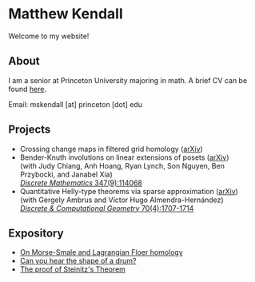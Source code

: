 # Matthew Kendall

Welcome to my website!

## About
I am a senior at Princeton University majoring in math.
A brief CV can be found <a href="/assets/CV-short-jun24.pdf" target="_blank">here</a>.

Email: mskendall [at] princeton [dot] edu

## Projects
- Crossing change maps in filtered grid homology (<a href="https://arxiv.org/abs/2303.04227">arXiv</a>) <br>
- Bender-Knuth involutions on linear extensions of posets (<a href="https://arxiv.org/abs/2302.12425">arXiv</a>) <br> (with Judy Chiang, Anh Hoang, Ryan Lynch, Son Nguyen, Ben Przybocki, and Janabel Xia) <br> <a href="https://www.sciencedirect.com/science/article/pii/S0012365X24001997">*Discrete Mathematics* 347(9):114068</a>
- Quantitative Helly-type theorems via sparse approximation (<a href="https://arxiv.org/abs/2108.05745">arXiv</a>) <br> (with Gergely Ambrus and Víctor Hugo Almendra-Hernández)  <br> <a href="https://link.springer.com/article/10.1007/s00454-022-00441-5">*Discrete & Computational Geometry* 70(4):1707-1714</a>

## Expository
- <a href="/assets/HM-HF.pdf" target="_blank"> On Morse-Smale and Lagrangian Floer homology</a>
- <a href="/assets/drum.pdf" target="_blank"> Can you hear the shape of a drum?</a>
- <a href="/assets/steinitz.pdf" target="_blank"> The proof of Steinitz's Theorem</a>
